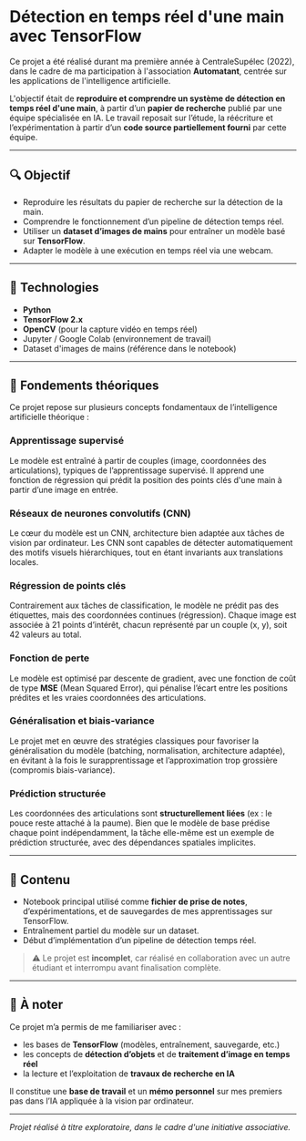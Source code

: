 # Détection en temps réel d'une main avec TensorFlow

Ce projet a été réalisé durant ma première année à CentraleSupélec (2022), dans le cadre de ma participation à l'association **Automatant**, centrée sur les applications de l'intelligence artificielle.

L'objectif était de **reproduire et comprendre un système de détection en temps réel d'une main**, à partir d’un **papier de recherche** publié par une équipe spécialisée en IA. Le travail reposait sur l’étude, la réécriture et l’expérimentation à partir d’un **code source partiellement fourni** par cette équipe.

---

## 🔍 Objectif

- Reproduire les résultats du papier de recherche sur la détection de la main.
- Comprendre le fonctionnement d’un pipeline de détection temps réel.
- Utiliser un **dataset d’images de mains** pour entraîner un modèle basé sur **TensorFlow**.
- Adapter le modèle à une exécution en temps réel via une webcam.

---

## 🧠 Technologies

- **Python**
- **TensorFlow 2.x**
- **OpenCV** (pour la capture vidéo en temps réel)
- Jupyter / Google Colab (environnement de travail)
- Dataset d'images de mains (référence dans le notebook)

---

## 🧪 Fondements théoriques

Ce projet repose sur plusieurs concepts fondamentaux de l’intelligence artificielle théorique :

### Apprentissage supervisé

Le modèle est entraîné à partir de couples (image, coordonnées des articulations), typiques de l’apprentissage supervisé. Il apprend une fonction de régression qui prédit la position des points clés d'une main à partir d’une image en entrée.

### Réseaux de neurones convolutifs (CNN)

Le cœur du modèle est un CNN, architecture bien adaptée aux tâches de vision par ordinateur. Les CNN sont capables de détecter automatiquement des motifs visuels hiérarchiques, tout en étant invariants aux translations locales.

### Régression de points clés

Contrairement aux tâches de classification, le modèle ne prédit pas des étiquettes, mais des coordonnées continues (régression). Chaque image est associée à 21 points d’intérêt, chacun représenté par un couple (x, y), soit 42 valeurs au total.

### Fonction de perte

Le modèle est optimisé par descente de gradient, avec une fonction de coût de type **MSE** (Mean Squared Error), qui pénalise l’écart entre les positions prédites et les vraies coordonnées des articulations.

### Généralisation et biais-variance

Le projet met en œuvre des stratégies classiques pour favoriser la généralisation du modèle (batching, normalisation, architecture adaptée), en évitant à la fois le surapprentissage et l’approximation trop grossière (compromis biais-variance).

### Prédiction structurée

Les coordonnées des articulations sont **structurellement liées** (ex : le pouce reste attaché à la paume). Bien que le modèle de base prédise chaque point indépendamment, la tâche elle-même est un exemple de prédiction structurée, avec des dépendances spatiales implicites.

---

## 📁 Contenu

- Notebook principal utilisé comme **fichier de prise de notes**, d’expérimentations, et de sauvegardes de mes apprentissages sur TensorFlow.
- Entraînement partiel du modèle sur un dataset.
- Début d’implémentation d’un pipeline de détection temps réel.

> ⚠️ Le projet est **incomplet**, car réalisé en collaboration avec un autre étudiant et interrompu avant finalisation complète.

---

## 📌 À noter

Ce projet m’a permis de me familiariser avec :
- les bases de **TensorFlow** (modèles, entraînement, sauvegarde, etc.)
- les concepts de **détection d’objets** et de **traitement d’image en temps réel**
- la lecture et l’exploitation de **travaux de recherche en IA**

Il constitue une **base de travail** et un **mémo personnel** sur mes premiers pas dans l’IA appliquée à la vision par ordinateur.

---

*Projet réalisé à titre exploratoire, dans le cadre d'une initiative associative.*

